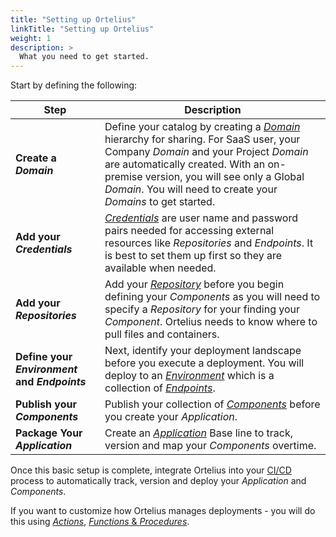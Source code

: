 ```yaml
---
title: "Setting up Ortelius"
linkTitle: "Setting up Ortelius"
weight: 1
description: >
  What you need to get started.  
---
```

Start by defining the following:

| Step | Description |
| --- | --- |
**Create a _Domain_** | Define your catalog by creating a [_Domain_](/userguide/first-steps/2-defining-domains/) hierarchy for sharing. For SaaS user, your Company _Domain_ and your Project _Domain_ are automatically created. With an on-premise version, you will see only a Global _Domain_. You will need to create your _Domains_ to get started.
|**Add your _Credentials_** | [_Credentials_](/userguide/first-steps/2-define-your-credentials/) are user name and password pairs needed for accessing external resources like _Repositories_ and _Endpoints_.  It is best to set them up first so they are available when needed.
|**Add your _Repositories_** | Add your [_Repository_](/userguide/first-steps/2-define-repositories/) before you begin defining your _Components_ as you will need to specify a _Repository_ for your finding your _Component_. Ortelius needs to know where to pull files and containers. |
|**Define your _Environment_ and _Endpoints_** | Next, identify your deployment landscape before you execute a deployment. You will deploy to an [_Environment_](/userguide/first-steps/2-define-environments/) which is a collection of [_Endpoints_](/userguide/first-steps/2-define-endpoints/).
|**Publish your _Components_**| Publish your collection of [_Components_](/userguide/publishing-components/) before you create your _Application_.|
|**Package Your _Application_** | Create an [_Application_](/userguide/packaging-applications/) Base line to track, version and map your _Components_ overtime.

Once this basic setup is complete, integrate Ortelius into your [CI/CD](/userguide/integrations/ci-cd_integrations/) process to automatically track, version and deploy your _Application_ and _Components_.

If you want to customize how Ortelius manages deployments - you will do this using [_Actions_](/userguide/customizations/2-define-your-actions/), [_Functions_ & _Procedures_](/userguide/customizations/2-define-your-functions-and-procedures/).
